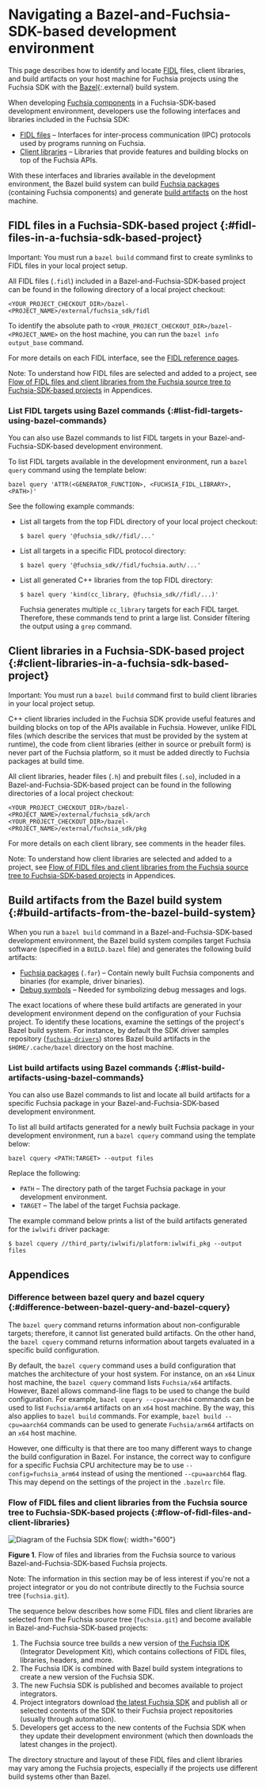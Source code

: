 # Navigating a Bazel-and-Fuchsia-SDK-based development environment

This page describes how to identify and locate [FIDL][fidl] files, client
libraries, and build artifacts on your host machine for Fuchsia projects
using the Fuchsia SDK with the [Bazel][bazel]{:.external} build system.

When developing [Fuchsia components][fuchsia-components] in a
Fuchsia-SDK-based development environment, developers use the following
interfaces and libraries included in the Fuchsia SDK:

- [FIDL files](#fidl-files-in-a-fuchsia-sdk-based-project) – Interfaces
  for inter-process communication (IPC) protocols used by programs running
  on Fuchsia.
- [Client libraries](#client-libraries-in-a-fuchsia-sdk-based-project) –
  Libraries that provide features and building blocks on top of
  the Fuchsia APIs.

With these interfaces and libraries available in the development
environment, the Bazel build system can build
[Fuchsia packages][fuchsia-package] (containing Fuchsia components)
and generate [build artifacts](#build-artifacts-from-the-bazel-build-system)
on the host machine.

## FIDL files in a Fuchsia-SDK-based project {:#fidl-files-in-a-fuchsia-sdk-based-project}

Important: You must run a `bazel build` command first to create symlinks to
FIDL files in your local project setup.

All FIDL files (`.fidl`) included in a Bazel-and-Fuchsia-SDK-based project
can be found in the following directory of a local project checkout:

``` {:.devsite-disable-click-to-copy}
<YOUR_PROJECT_CHECKOUT_DIR>/bazel-<PROJECT_NAME>/external/fuchsia_sdk/fidl
```

To identify the absolute path to `<YOUR_PROJECT_CHECKOUT_DIR>/bazel-<PROJECT_NAME>`
on the host machine, you can run the `bazel info output_base` command.

For more details on each FIDL interface, see the
[FIDL reference pages][fidl-reference].

Note: To understand how FIDL files are selected and added to a project, see
[Flow of FIDL files and client libraries from the Fuchsia source tree to
Fuchsia-SDK-based projects](#flow-of-fidl-files-and-client-libraries)
in Appendices.

### List FIDL targets using Bazel commands {:#list-fidl-targets-using-bazel-commands}

You can also use Bazel commands to list FIDL targets in your
Bazel-and-Fuchsia-SDK-based development environment.

To list FIDL targets available in the development environment,
run a `bazel query` command using the template below:

```posix-terminal
bazel query 'ATTR(<GENERATOR_FUNCTION>, <FUCHSIA_FIDL_LIBRARY>, <PATH>)'
```

See the following example commands:

- List all targets from the top FIDL directory of your local project
  checkout:

  ``` {:.devsite-disable-click-to-copy}
  $ bazel query '@fuchsia_sdk//fidl/...'
  ```
- List all targets in a specific FIDL protocol directory:

  ``` {:.devsite-disable-click-to-copy}
  $ bazel query '@fuchsia_sdk//fidl/fuchsia.auth/...'
  ```

- List all generated C++ libraries from the top FIDL directory:

  ``` {:.devsite-disable-click-to-copy}
  $ bazel query 'kind(cc_library, @fuchsia_sdk//fidl/...)'
  ```

  Fuchsia generates multiple `cc_library` targets for each FIDL target.
  Therefore, these commands tend to print a large list. Consider
  filtering the output using a `grep` command.

## Client libraries in a Fuchsia-SDK-based project {:#client-libraries-in-a-fuchsia-sdk-based-project}

Important: You must run a `bazel build` command first to build
client libraries in your local project setup.

C++ client libraries included in the Fuchsia SDK provide useful features and
building blocks on top of the APIs available in Fuchsia. However, unlike FIDL
files (which describe the services that must be provided by the system at runtime),
the code from client libraries (either in source or prebuilt form) is never
part of the Fuchsia platform, so it must be added directly to Fuchsia packages
at build time.

All client libraries, header files (`.h`) and prebuilt files (`.so`), included
in a Bazel-and-Fuchsia-SDK-based project can be found in the following directories
of a local project checkout:

``` {:.devsite-disable-click-to-copy}
<YOUR_PROJECT_CHECKOUT_DIR>/bazel-<PROJECT_NAME>/external/fuchsia_sdk/arch
<YOUR_PROJECT_CHECKOUT_DIR>/bazel-<PROJECT_NAME>/external/fuchsia_sdk/pkg
```

For more details on each client library, see comments in the header files.

Note: To understand how client libraries are selected and added to a project, see
[Flow of FIDL files and client libraries from the Fuchsia source tree to
Fuchsia-SDK-based projects](#flow-of-fidl-files-and-client-libraries)
in Appendices.

## Build artifacts from the Bazel build system {:#build-artifacts-from-the-bazel-build-system}

When you run a `bazel build` command in a Bazel-and-Fuchsia-SDK-based
development environment, the Bazel build system compiles target Fuchsia
software (specified in a `BUILD.bazel` file) and generates the following
build artifacts:

- [Fuchsia packages][create-a-package-repository] (`.far`) – Contain
  newly built Fuchsia components and binaries (for example, driver binaries).
- [Debug symbols][debug-symbols] – Needed for symbolizing debug messages
  and logs.

The exact locations of where these build artifacts are generated in your
development environment depend on the configuration of your Fuchsia project.
To identify these locations, examine the settings of the project's Bazel
build system. For instance, by default the SDK driver samples repository
([`fuchsia-drivers`][fuchsia-drivers]) stores Bazel build artifacts
in the `$HOME/.cache/bazel` directory on the host machine.

### List build artifacts using Bazel commands {:#list-build-artifacts-using-bazel-commands}

You can also use Bazel commands to list and locate all build artifacts for
a specific Fuchsia package in your Bazel-and-Fuchsia-SDK-based development
environment.

To list all build artifacts generated for a newly built Fuchsia package in
your development environment, run a `bazel cquery` command using
the template below:

```posix-terminal
bazel cquery <PATH:TARGET> --output files
```

Replace the following:

- `PATH` – The directory path of the target Fuchsia package
  in your development environment.
- `TARGET` – The label of the target Fuchsia package.

The example command below prints a list of the build artifacts generated
for the `iwlwifi` driver package:

``` {:.devsite-disable-click-to-copy}
$ bazel cquery //third_party/iwlwifi/platform:iwlwifi_pkg --output files
```

## Appendices

### Difference between bazel query and bazel cquery {:#difference-between-bazel-query-and-bazel-cquery}

The `bazel query` command returns information about non-configurable targets;
therefore, it cannot list generated build artifacts. On the other hand, the
`bazel cquery` command returns information about targets evaluated in a
specific build configuration.

By default, the `bazel cquery` command uses a build configuration that
matches the architecture of your host system. For instance, on an `x64`
Linux host machine, the `bazel cquery` command lists `Fuchsia/x64`
artifacts. However, Bazel allows command-line flags to be used to change the
build configuration. For example, `bazel cquery --cpu=aarch64` commands can be
used to list `Fuchsia/arm64` artifacts on an `x64` host machine. By the way,
this also applies to `bazel build` commands. For example,
`bazel build --cpu=aarch64` commands can be used to generate `Fuchsia/arm64`
artifacts on an `x64` host machine.

However, one difficulty is that there are too many different ways to change
the build configuration in Bazel. For instance, the correct way to configure
for a specific Fuchsia CPU architecture may be to use `--config=fuchsia_arm64`
instead of using the mentioned `--cpu=aarch64` flag. This may depend on the
settings of the project in the `.bazelrc` file.

### Flow of FIDL files and client libraries from the Fuchsia source tree to Fuchsia-SDK-based projects {:#flow-of-fidl-files-and-client-libraries}

![Diagram of the Fuchsia SDK flow](images/fuchsia-idk-to-sdk-01.png "Image showing the flow of file and libraries in the Fuchsia SDK"){: width="600"}

**Figure 1**. Flow of files and libraries from the Fuchsia source to various
Bazel-and-Fuchsia-SDK-based Fuchsia projects.

Note: The information in this section may be of less interest if you're
not a project integrator or you do not contribute directly to the
Fuchsia source tree (`fuchsia.git`).

The sequence below describes how some FIDL files and client libraries
are selected from the Fuchsia source tree (`fuchsia.git`) and become
available in Bazel-and-Fuchsia-SDK-based projects:

1. The Fuchsia source tree builds a new version of
   [the Fuchsia IDK][fuchsia-idk] (Integrator Development Kit), which
   contains collections of FIDL files, libraries, headers, and more.
1. The Fuchsia IDK is combined with Bazel build system integrations to
   create a new version of the Fuchsia SDK.
1. The new Fuchsia SDK is published and becomes available to project
   integrators.
1. Project integrators download [the latest Fuchsia SDK][download-sdk] and
   publish all or selected contents of the SDK to their Fuchsia project
   repositories (usually through automation).
1. Developers get access to the new contents of the Fuchsia SDK when they
   update their development environment (which then downloads the latest
   changes in the project).

The directory structure and layout of these FIDL files and client
libraries may vary among the Fuchsia projects, especially if the projects
use different build systems other than Bazel.

<!-- Reference links -->

[fidl]: /docs/development/languages/fidl/README.md
[bazel]: https://bazel.build/docs
[fuchsia-package]: /docs/concepts/packages/package.md
[fuchsia-components]: /docs/concepts/components/v2/README.md
[fidl-reference]: https://fuchsia.dev/reference/fidl
[create-a-package-repository]: /docs/development/sdk/ffx/create-a-package-repository.md
[debug-symbols]: /docs/development/sdk/ffx/register-debug-symbols.md
[fuchsia-drivers]: https://fuchsia.googlesource.com/sdk-samples/drivers
[fuchsia-idk]: /docs/development/idk/README.md
[download-sdk]: https://chrome-infra-packages.appspot.com/p/fuchsia/sdk/core/linux-amd64/+/latest
